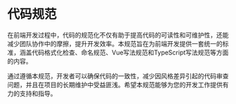 # 代码规范

在前端开发过程中，代码的规范化不仅有助于提高代码的可读性和可维护性，还能减少团队协作中的摩擦，提升开发效率。本规范旨在为前端开发提供一套统一的标准，涵盖代码格式化检查、命名规范、Vue写法规范和TypeScript写法规范等方面的内容。

通过遵循本规范，开发者可以确保代码的一致性，减少因风格差异引起的代码审查问题，并且在项目的长期维护中受益匪浅。希望本规范能够为您的开发工作提供有力的支持和指导。

